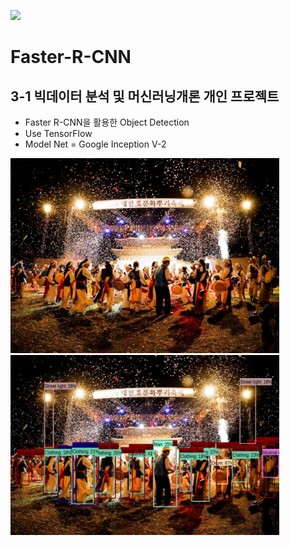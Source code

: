 <img src="https://img.shields.io/badge/Python-3766AB?style=flat-square&logo=Python&logoColor=white"/></a>
# Faster-R-CNN
## 3-1 빅데이터 분석 및 머신러닝개론 개인 프로젝트
* Faster R-CNN을 활용한 Object Detection
* Use TensorFlow
* Model Net = Google Inception V-2


 <img src="data/image1.jpg" width="430"/> <img src="box_image/box_img.jpg" width="430"/>
